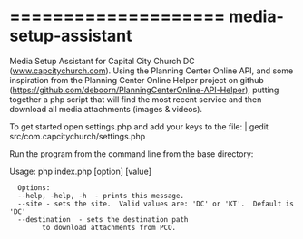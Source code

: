 ====================
media-setup-assistant
=====================

Media Setup Assistant for Capital City Church DC (www.capcitychurch.com).  Using the Planning Center Online API, and some inspiration from the Planning Center Online Helper project on github (https://github.com/deboorn/PlanningCenterOnline-API-Helper), putting together a php script that will find the most recent service and then download all media attachments (images &amp; videos).

To get started open settings.php and add your keys to the file:
 | gedit src/com.capcitychurch/settings.php

Run the program from the command line from the base directory:

Usage:
      php index.php [option] [value]

      Options:    
      --help, -help, -h  - prints this message.
      --site - sets the site.  Valid values are: 'DC' or 'KT'.  Default is 'DC'
      --destination  - sets the destination path
            to download attachments from PCO.
  

